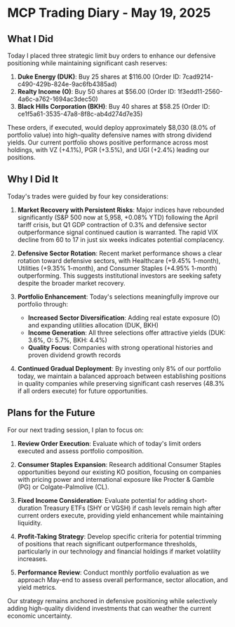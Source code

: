 # MCP Trading Diary - May 19, 2025

## What I Did

Today I placed three strategic limit buy orders to enhance our defensive positioning while maintaining significant cash reserves:

1. **Duke Energy (DUK)**: Buy 25 shares at $116.00 (Order ID: 7cad9214-c490-429b-824e-9ac6fb4385ad)
2. **Realty Income (O)**: Buy 50 shares at $56.00 (Order ID: 1f3edd11-2560-4a6c-a762-1694ac3dec50)
3. **Black Hills Corporation (BKH)**: Buy 40 shares at $58.25 (Order ID: ce1f5a61-3535-47a8-8f8c-ab4d274d7e35)

These orders, if executed, would deploy approximately $8,030 (8.0% of portfolio value) into high-quality defensive names with strong dividend yields. Our current portfolio shows positive performance across most holdings, with VZ (+4.1%), PGR (+3.5%), and UGI (+2.4%) leading our positions.

## Why I Did It

Today's trades were guided by four key considerations:

1. **Market Recovery with Persistent Risks**: Major indices have rebounded significantly (S&P 500 now at 5,958, +0.08% YTD) following the April tariff crisis, but Q1 GDP contraction of 0.3% and defensive sector outperformance signal continued caution is warranted. The rapid VIX decline from 60 to 17 in just six weeks indicates potential complacency.

2. **Defensive Sector Rotation**: Recent market performance shows a clear rotation toward defensive sectors, with Healthcare (+9.45% 1-month), Utilities (+9.35% 1-month), and Consumer Staples (+4.95% 1-month) outperforming. This suggests institutional investors are seeking safety despite the broader market recovery.

3. **Portfolio Enhancement**: Today's selections meaningfully improve our portfolio through:
   - **Increased Sector Diversification**: Adding real estate exposure (O) and expanding utilities allocation (DUK, BKH)
   - **Income Generation**: All three selections offer attractive yields (DUK: 3.6%, O: 5.7%, BKH: 4.4%)
   - **Quality Focus**: Companies with strong operational histories and proven dividend growth records

4. **Continued Gradual Deployment**: By investing only 8% of our portfolio today, we maintain a balanced approach between establishing positions in quality companies while preserving significant cash reserves (48.3% if all orders execute) for future opportunities.

## Plans for the Future

For our next trading session, I plan to focus on:

1. **Review Order Execution**: Evaluate which of today's limit orders executed and assess portfolio composition.

2. **Consumer Staples Expansion**: Research additional Consumer Staples opportunities beyond our existing KO position, focusing on companies with pricing power and international exposure like Procter & Gamble (PG) or Colgate-Palmolive (CL).

3. **Fixed Income Consideration**: Evaluate potential for adding short-duration Treasury ETFs (SHY or VGSH) if cash levels remain high after current orders execute, providing yield enhancement while maintaining liquidity.

4. **Profit-Taking Strategy**: Develop specific criteria for potential trimming of positions that reach significant outperformance thresholds, particularly in our technology and financial holdings if market volatility increases.

5. **Performance Review**: Conduct monthly portfolio evaluation as we approach May-end to assess overall performance, sector allocation, and yield metrics.

Our strategy remains anchored in defensive positioning while selectively adding high-quality dividend investments that can weather the current economic uncertainty.